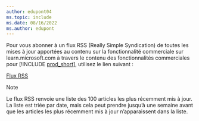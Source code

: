 ```yaml
---
author: edupont04
ms.topic: include
ms.date: 08/16/2022
ms.author: edupont
---
```

Pour vous abonner à un flux RSS (Really Simple Syndication) de toutes les mises à jour apportées au contenu sur la fonctionnalité commerciale sur learn.microsoft.com à travers le contenu des fonctionnalités commerciales pour [!INCLUDE [prod_short](prod_short.md)], utilisez le lien suivant :

[Flux RSS](/api/search/rss?$filter=scopes%2fany(t%3A%20t%20eq%20%27dynamics365-bc-app%27)&locale=en-us)

> [!NOTE]
> Le flux RSS renvoie une liste des 100 articles les plus récemment mis à jour. La liste est triée par date, mais cela peut prendre jusqu’à une semaine avant que les articles les plus récemment mis à jour n’apparaissent dans la liste.  
